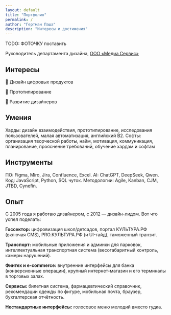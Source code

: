 ```yaml
---
layout: default
title: "Портфолио"
permalink: /
author: "Гертман Паша"
description: "Интересы и достижения"
---
```


TODO: ФОТОЧКУ поставить

Руководитель департамента дизайна, 
[ООО «Медиа Сервис»](http://mediaservicellc.ru/)

## Интересы

👊 Дизайн цифровых продуктов

🤜 Прототипирование

🤛 Развитие дизайнеров


## Умения
Харды: дизайн взаимодействия, прототипирование, исследования пользователей, малая автоматизация, английский B2. Софты: организация творческой работы, найм, мотивация, коммуникация, планирование, прояснение требований, обучение хардам и софтам

## Инструменты
ПО: Figma, Miro, Jira, Confluence, Excel. AI: ChatGPT, DeepSeek, Qwen. Код: JavaScript, Python, SQL чуток. Методологии: Agile, Kanban, CJM, JTBD, Cynefin.

## Опыт

С 2005 года я работаю дизайнером, с 2012 — дизайн-лидом. Вот что успел поделать:

**Госсектор:** цифровизация школ/детсадов, портал КУЛЬТУРА.РФ (включая CMS), PRO.КУЛЬТУРА.РФ (и UI-гайд), таможенный транзит.

**Транспорт:** мобильные приложения и админки для парковок, интеллектуальная транспортная система (весогабаритный контроль, камеры нарушений).

**Финтех и e-commerce:** внутренние интерфейсы для банка (конверсионные операции), крупный интернет-магазин и его терминалы в торговых залах.

**Сервисы:** билетная система, фармацевтический справочник, рекомендации одежды по фигуре, мобильная почта, браузер, бухгалтерская отчётность.

**Нестандартные интерфейсы:** голосовое меню мелодий вместо гудка.
